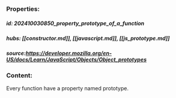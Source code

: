 ### Properties:


##### id: 202410030850_property_prototype_of_a_function
##### hubs: [[constructor.md]], [[javascript.md]], [[js_prototype.md]]
##### source:https://developer.mozilla.org/en-US/docs/Learn/JavaScript/Objects/Object_prototypes


### Content:

Every function have a property named prototype. 


